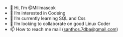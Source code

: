 - 👋 Hi, I’m @Millmascok
- 👀 I’m interested in Codeing
- 🌱 I’m currently learning SQL and Css
- 💞️ I’m looking to collaborate on good Linux Coder
- 📫 How to reach me mail (santhos.7dba@gmail.com)

<!---
Millmascok/Millmascok is a ✨ special ✨ repository because its `README.md` (this file) appears on your GitHub profile.
You can click the Preview link to take a look at your changes.
--->

